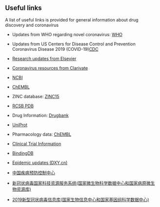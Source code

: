 ## Useful links

A list of useful links is provided for general information about drug discovery and coronavirus

 * Updates from WHO regarding novel coronavirus: [WHO](https://www.who.int/emergencies/diseases/novel-coronavirus-2019)
 
 * Updates from US Centers for Disease Control and Prevention Coronavirus Disease 2019 (COVID-19)[CDC](https://www.cdc.gov/coronavirus/2019-ncov/index.html)

 * [Research updates from Elsevier](https://www.elsevier.com/connect/coronavirus-information-center)
 
 * [Coronavirus resources from Clarivate](http://clarivate.com.cn/coronavirus-resources/)
 
 * [NCBI](https://ncbi.nlm.nih.gov/)
 
 * [ChEMBL](https://www.ebi.ac.uk/chembl/)
 
 * ZINC database: [ZINC15](http://zinc15.docking.org/) 
 
 * [RCSB PDB](https://www.rcsb.org)
 
 * Drug Information: [Drugbank](https://www.drugbank.ca/)
 
 * [UniProt](https://www.uniprot.org/)
 
 * Pharmacology data: [ChEMBL](https://www.ebi.ac.uk/chembl/)
 
 * [Clinical Trial Information](https://clinicaltrials.gov/)
 
 * [BindingDB](https://www.bindingdb.org/bind/index.jsp)
 
 * [Epidemic updates (DXY.cn)](https://ncov.dxy.cn/ncovh5/view/pneumonia?scene=2&clicktime=1579579384&enterid=1579579384&from=timeline&isappinstalled=0)
  
 * [中国疾病预防控制中心](http://www.chinacdc.cn/)
 
 * [新冠状病毒国家科技资源服务系统(国家微生物科学数据中心和国家病原微生物资源库)](http://nmdc.cn/#/nCoV)
 
 * [2019新型冠状病毒信息库(国家生物信息中心和国家基因组科学数据中心)](https://bigd.big.ac.cn/ncov)

